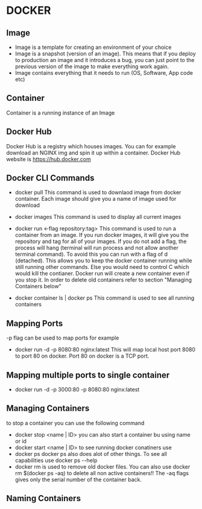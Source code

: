 # DOCKER

## Image 
* Image is a template for creating an environment of your choice
* Image is a snapshot (version of an image).  This means that if you deploy to production an image and it introduces a bug, you can just point to the previous version of the image
to make everything work again.
* Image contains everything that it needs to run (OS, Software, App code etc)

## Container
Container is a running instance of an Image

## Docker Hub
Docker Hub is a registry which houses images. You can for example download an NGINX img and spin it up within a container.  Docker Hub website is https://hub.docker.com

## Docker CLI Commands
* docker pull <name of image>   This command is used to downlaod image from docker container.  Each image should give you a name of image used for download

* docker images   This command is used to display all current images

* docker run <-flag repository:tag>   This command is used to run a container from an image.  If you run docker images, it will give you the repository and tag for all of your images.  If you do not add a flag, the process will hang (terminal will run process and not allow another terminal command).  To avoid this you can run with a flag of d (detached).  This allows you to keep the docker container running while still running other commands.  Else you would need to control C which would kill the contianer.
Docker run will create a new container even if you stop it.  In order to delete old containers refer to section "Managing Containers below"

* docker container ls | docker ps	This command is used to see all running containers 

## Mapping Ports
-p flag can be used to map ports for example
* docker run -d -p 8080:80 nginx:latest
This will map local host port 8080 to port 80 on docker.  Port 80 on docker is a TCP port.
## Mapping multiple ports to single container
* docker run -d -p 3000:80 -p 8080:80 nginx:latest

## Managing Containers
to stop a container you can use the following command
* docker stop <name | ID>
you can also start a container bu using name or id
* docker start <name | ID>
to see running docker conatiners use
* docker ps
docker ps also does alot of other things.  To see all capabilities use
docker ps --help
* docker rm is used to remove old docker files.  You can also use docker rm $(docker ps -aq) to delete all non active containers!!
The -aq flags gives only the serial number of the container back.

## Naming Containers

 

